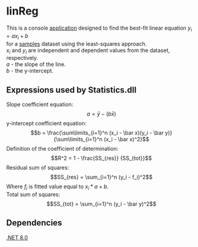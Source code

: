 # linReg

This is a console [application](https://github.com/FT9R/linReg/tree/main/bin/Release/net8.0) designed to find the best-fit linear equation $y_i = ax_i + b$  
for a [samples](https://github.com/FT9R/linReg/blob/main/bin/Release/net8.0/samples.csv) dataset using the least-squares approach.  
$x_i$ and $y_i$ are independent and dependent values from the dataset, respectively.  
$a$ - the slope of the line.  
$b$ - the y-intercept.  

## Expressions used by Statistics.dll
Slope coefficient equation:  
$$a = \bar y - (b \bar x)$$
y-intercept coefficient equation:  
$$b = \frac{\sum\limits_{i=1}^n (x_i - \bar x)(y_i - \bar y)} {\sum\limits_{i=1}^n (x_i - \bar x)^2}$$
Definition of the coefficient of determination:
$$R^2 = 1 - \frac{SS_{res}} {SS_{tot}}$$
Residual sum of squares:
$$SS_{res} = \sum_{i=1}^n (y_i - f_i)^2$$
Where $f_i$ is fitted value equal to $x_i * a + b$.   
Total sum of squares:
$$SS_{tot} = \sum_{i=1}^n (y_i - \bar y)^2$$


## Dependencies
[.NET 8.0](https://dotnet.microsoft.com/en-us/download/dotnet/8.0)
